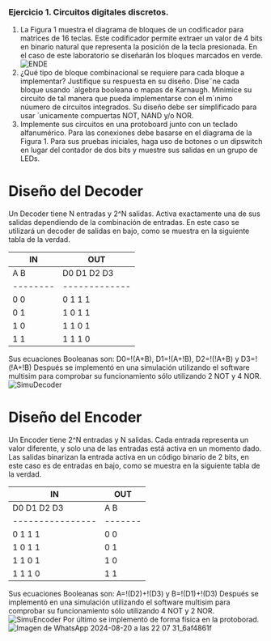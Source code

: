 ### Ejercicio 1. Circuitos digitales discretos.
1. La Figura 1 muestra el diagrama de bloques de un codificador para matrices de 16 teclas.
Este codificador permite extraer un valor de 4 bits en binario natural que representa la
posición de la tecla presionada. En el caso de este laboratorio se diseñarán los bloques
marcados en verde.
![ENDE](https://github.com/user-attachments/assets/a6565e04-d4ea-4d8c-91ac-0d0152d6a226)
2. ¿Qué tipo de bloque combinacional se requiere para cada bloque a implementar? Justifique su respuesta en su diseño. Dise˜ne cada bloque usando ´algebra booleana o mapas de
Karnaugh. Minimice su circuito de tal manera que pueda implementarse con el m´ınimo
núumero de circuitos integrados. Su diseño debe ser simplificado para usar ´unicamente
compuertas NOT, NAND y/o NOR.
3. Implemente sus circuitos en una protoboard junto con un teclado alfanumérico. Para las
conexiones debe basarse en el diagrama de la Figura 1. Para sus pruebas iniciales, haga uso
de botones o un dipswitch en lugar del contador de dos bits y muestre sus salidas en un
grupo de LEDs.

# Diseño del Decoder 
Un Decoder tiene N entradas y 2^N salidas. Activa exactamente una de sus salidas dependiendo de la combinación de entradas. En este caso se utilizará un decoder de salidas en bajo, como se muestra en la siguiente tabla de la verdad.

|    IN  |     OUT     |
|--------|-------------|
|  A  B  |  D0 D1 D2 D3|
|--------|-------------|
|  0  0  |  0   1   1   1 |
|  0  1  |  1   0   1   1 |
|  1  0  |  1   1   0   1 |
|  1  1  |  1   1   1   0 |

Sus ecuaciones Booleanas son: D0=!(A+B), D1=!(A+!B), D2=!(!A+B) y D3=!(!A+!B)
Después se implementó en una simulación utilizando el software multisim para comprobar su funcionamiento sólo utilizando 2 NOT y 4 NOR.
![SimuDecoder](https://github.com/user-attachments/assets/bf29fe63-b5bb-4bd6-bacc-782df1aff0a3)

# Diseño del Encoder 
Un Encoder tiene 2^N entradas y N salidas. Cada entrada representa un valor diferente, y solo una de las entradas está activa en un momento dado. Las salidas binarizan la entrada activa en un código binario de 2 bits, en este caso es de entradas en bajo, como se muestra en la siguiente tabla de la verdad.

|       IN       |  OUT  |
|----------------|-------|
|  D0 D1 D2 D3   |  A  B |
|----------------|-------|
|  0   1   1   1 | 0  0  |
|  1   0   1   1 | 0  1  |
|  1   1   0   1 | 1  0  |
|  1   1   1   0 | 1  1  |

Sus ecuaciones Booleanas son: A=!(D2)+!(D3) y B=!(D1)+!(D3)
Después se implementó en una simulación utilizando el software multisim para comprobar su funcionamiento sólo utilizando 4 NOT y 2 NOR.
![SimuEncoder](https://github.com/user-attachments/assets/049ed2cd-472d-4c33-b8bd-d7643270bc88)
Por último se implementó de forma física en la protoborad.
![Imagen de WhatsApp 2024-08-20 a las 22 07 31_6af4861f](https://github.com/user-attachments/assets/f75d93d9-85ef-46e0-9484-c10100ed86fc)

